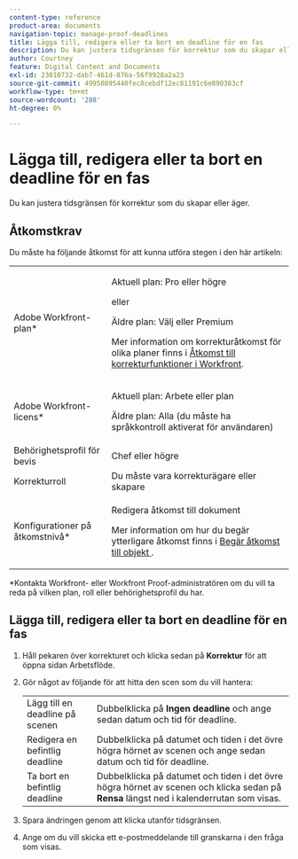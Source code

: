 ```yaml
---
content-type: reference
product-area: documents
navigation-topic: manage-proof-deadlines
title: Lägga till, redigera eller ta bort en deadline för en fas
description: Du kan justera tidsgränsen för korrektur som du skapar eller äger.
author: Courtney
feature: Digital Content and Documents
exl-id: 23010732-dab7-461d-876a-56f9928a2a23
source-git-commit: 49950895440fec8cebdf12ec81191c6e890383cf
workflow-type: tm+mt
source-wordcount: '288'
ht-degree: 0%

---
```


# Lägga till, redigera eller ta bort en deadline för en fas

Du kan justera tidsgränsen för korrektur som du skapar eller äger.

## Åtkomstkrav

Du måste ha följande åtkomst för att kunna utföra stegen i den här artikeln:

<table style="table-layout:auto"> 
 <col> 
 <col> 
 <tbody> 
  <tr> 
   <td role="rowheader">Adobe Workfront-plan*</td> 
   <td> <p>Aktuell plan: Pro eller högre</p> <p>eller</p> <p>Äldre plan: Välj eller Premium</p> <p>Mer information om korrekturåtkomst för olika planer finns i <a href="/help/quicksilver/administration-and-setup/manage-workfront/configure-proofing/access-to-proofing-functionality.md" class="MCXref xref">Åtkomst till korrekturfunktioner i Workfront</a>.</p> </td> 
  </tr> 
  <tr> 
   <td role="rowheader">Adobe Workfront-licens*</td> 
   <td> <p>Aktuell plan: Arbete eller plan</p> <p>Äldre plan: Alla (du måste ha språkkontroll aktiverat för användaren)</p> </td> 
  </tr> 
  <tr> 
   <td role="rowheader">Behörighetsprofil för bevis </td> 
   <td>Chef eller högre</td> 
  </tr> 
  <tr> 
   <td role="rowheader">Korrekturroll</td> 
   <td>Du måste vara korrekturägare eller skapare</td> 
  </tr> 
  <tr> 
   <td role="rowheader">Konfigurationer på åtkomstnivå*</td> 
   <td> <p>Redigera åtkomst till dokument</p> <p>Mer information om hur du begär ytterligare åtkomst finns i <a href="../../../../workfront-basics/grant-and-request-access-to-objects/request-access.md" class="MCXref xref">Begär åtkomst till objekt </a>.</p> </td> 
  </tr> 
 </tbody> 
</table>

&#42;Kontakta Workfront- eller Workfront Proof-administratören om du vill ta reda på vilken plan, roll eller behörighetsprofil du har.

## Lägga till, redigera eller ta bort en deadline för en fas

1. Håll pekaren över korrekturet och klicka sedan på **Korrektur** för att öppna sidan Arbetsflöde.
1. Gör något av följande för att hitta den scen som du vill hantera:

   <table>
      <tbody>
      <tr>
      <td>Lägg till en deadline på scenen</td>
      <td>Dubbelklicka på <strong>Ingen deadline</strong> och ange sedan datum och tid för deadline.</td>
      </tr>
      <tr>
      <td>Redigera en befintlig deadline</td>
      <td>Dubbelklicka på datumet och tiden i det övre högra hörnet av scenen och ange sedan datum och tid för deadline.</td>
      </tr>
      <tr>
      <td>Ta bort en befintlig deadline</td>
      <td>Dubbelklicka på datumet och tiden i det övre högra hörnet av scenen och klicka sedan på <strong>Rensa</strong> längst ned i kalenderrutan som visas.</td>
      </tr>
      </tbody>
      </table>


1. Spara ändringen genom att klicka utanför tidsgränsen.
1. Ange om du vill skicka ett e-postmeddelande till granskarna i den fråga som visas. 
